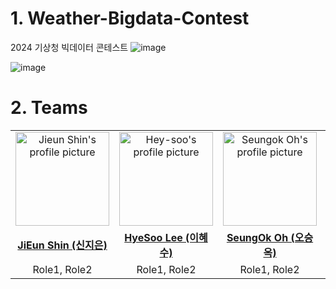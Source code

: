  # 1. Weather-Bigdata-Contest
2024 기상청 빅데이터 콘테스트
![image](https://github.com/SeungOkOH/Weather-Bigdata-Contest/assets/152361965/97e2ef5a-9aff-4918-a4c7-c73e2a9bb0e8)

![image](https://github.com/SeungOkOH/Weather-Bigdata-Contest/assets/152361965/ee8f980f-c687-41ef-806f-eff3f4028e01)




# 2. Teams
<table style="text-align:center">
    <tr height="140px">
      <td>
         <a href="https://github.com/wldms25">
            <img src="https://avatars.githubusercontent.com/u/147844220?v=4" width="150" height="150" alt="Jieun Shin's profile picture"/>
         </a>
      </td>
      <td>
         <a href="https://github.com/Hey-soo">
            <img src="https://avatars.githubusercontent.com/u/168507222?v=4" width="150" height="150" alt="Hey-soo's profile picture"/>
         </a>
      </td>
      <td>
         <a href="https://github.com/SeungOkOH">
            <img src="https://github.com/SeungOkOH.png" width="150" height="150" alt="Seungok Oh's profile picture"/>
         </a>
      </td>
      <td>
         <a href="https://github.com/JeongwooCheon">
            <img src="https://avatars.githubusercontent.com/u/168607427?v=4" width="150" height="150" alt="Jeongwoo Cheon's profile picture"/>
         </a>
      </td>
   </tr>
   <tr>
       <td><a href="#"><b>JiEun Shin (신지은)</b></a></td>
       <td><a href="https://github.com/Hey-soo"><b>HyeSoo Lee (이혜수)</b></a></td>
       <td><a href="https://github.com/SeungOkOH"><b>SeungOk Oh (오승옥)</b></a></td>
       <td><a href="https://github.com/JeongwooCheon"><b>JeongWoo Cheon (천정우)</b></a></td>
   </tr>
   <tr>
       <td>Role1, Role2</td>
       <td>Role1, Role2</td>
       <td>Role1, Role2</td>
       <td>Role1, Role2</td>
   </tr>
</table>
